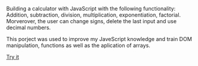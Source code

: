 Building a calculator with JavaScript with the following functionality: Addition, subtraction, division, multiplication, exponentiation, factorial.
Morverover, the user can change signs, delete the last input and use decimal numbers.

This porject was used to improve my JaveScript knowledge and train DOM manipulation, functions as well as the aplication of arrays.

[Try it](https://sajmonnowak.github.io/Calculator/)
